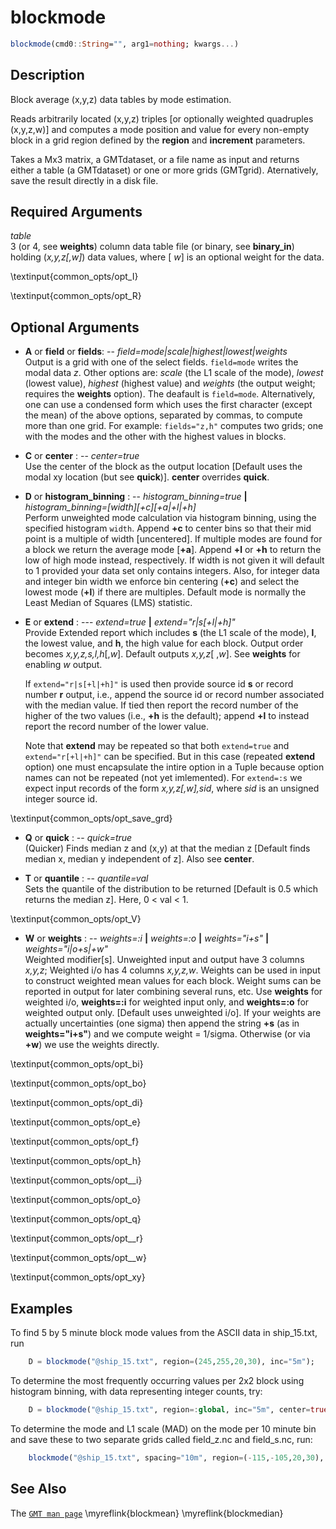 # blockmode

```julia
blockmode(cmd0::String="", arg1=nothing; kwargs...)
```

Description
-----------

Block average (x,y,z) data tables by mode estimation.

Reads arbitrarily located (x,y,z) triples [or optionally weighted quadruples (x,y,z,w)] and computes
a mode position and value for every non-empty block in a grid region defined by the **region** and **increment** parameters.

Takes a Mx3 matrix, a GMTdataset, or a file name as input and returns either a table (a GMTdataset) or one or more
grids (GMTgrid). Aternatively, save the result directly in a disk file.

Required Arguments
------------------

*table*\
    3 (or 4, see **weights**) column data table file (or binary, see **binary_in**) holding (*x,y,z[,w]*)
    data values, where [ *w*] is an optional weight for the data.

\textinput{common_opts/opt_I}

\textinput{common_opts/opt_R}

Optional Arguments
------------------

- **A** or **field** or **fields**: -- *field=mode|scale|highest|lowest|weights*\
    Output is a grid with one of the select fields. `field=mode` writes the modal data *z*. Other options are:
    *scale* (the L1 scale of the mode), *lowest* (lowest value), *highest* (highest value) and *weights* (the output weight;
    requires the **weights** option). The deafault is `field=mode`. Alternatively, one can use a condensed
    form which uses the first character (except the mean) of the above options, separated by commas, to compute more than one grid.
    For example: `fields="z,h"` computes two grids; one with the modes and the other with the highest values in blocks.

- **C** or **center** : -- *center=true*\
    Use the center of the block as the output location [Default uses the modal xy location (but see **quick**)].
    **center** overrides **quick**.

- **D** or **histogram_binning** : -- *histogram_binning=true* **|** *histogram_binning=[width][+c][+a|+l|+h]*\
    Perform unweighted mode calculation via histogram binning, using the specified histogram `width`. Append **+c**
    to center bins so that their mid point is a multiple of width [uncentered]. If multiple modes are found for a block
    we return the average mode [**+a**]. Append **+l** or **+h** to return the low of high mode instead, respectively. If width
    is not given it will default to 1 provided your data set only contains integers. Also, for integer data and integer
    bin width we enforce bin centering (**+c**) and select the lowest mode (**+l**) if there are multiples.
    Default mode is normally the Least Median of Squares (LMS) statistic.

- **E** or **extend** : --- *extend=true* **|** *extend="r|s[+l|+h]"*\
    Provide Extended report which includes **s** (the L1 scale of the mode),
    **l**, the lowest value, and **h**, the high value for each block. Output order becomes *x,y,z,s,l,h*[,*w*]. Default outputs
    *x,y,z*[ ,*w*]. See **weights** for enabling *w* output.

    If `extend="r|s[+l|+h]"` is used then provide source id **s** or record number **r** output, i.e., append the
    source id or record number associated with the median value. If tied then report the record number of the higher
    of the two values (i.e., **+h** is the default); append **+l** to instead report the record number of the lower value.

    Note that **extend** may be repeated so that both `extend=true` and `extend="r[+l|+h]"` can be specified.
    But in this case (repeated **extend** option) one must encapsulate the intire option in a Tuple because
    option names can not be repeated (not yet imlemented).
    For `extend=:s` we expect input records of the form *x,y,z[,w],sid*, where *sid* is an unsigned integer source id.

\textinput{common_opts/opt_save_grd}

- **Q** or **quick** : -- *quick=true*\
    (Quicker) Finds median z and (x,y) at that the median z [Default finds median x, median y independent of z].
    Also see **center**.

- **T** or **quantile** : -- *quantile=val*\
    Sets the quantile of the distribution to be returned [Default is 0.5 which returns the median z]. Here, 0 < val < 1.

\textinput{common_opts/opt_V}

- **W** or **weights** : -- *weights=:i* **|** *weights=:o* **|** *weights="i+s"* **|** *weights="i|o+s|+w"*\
    Weighted modifier[s]. Unweighted input and output have 3 columns *x,y,z*; Weighted i/o has 4 columns *x,y,z,w*.
    Weights can be used in input to construct weighted mean values for each block. Weight sums can be reported in
    output for later combining several runs, etc. Use **weights** for weighted i/o, **weights=:i** for weighted
    input only, and **weights=:o** for weighted output only. [Default uses unweighted i/o]. If your weights are
    actually uncertainties (one sigma) then append the string **+s** (as in **weights="i+s"**) and we compute
    weight = 1/sigma. Otherwise (or via **+w**) we use the weights directly.

\textinput{common_opts/opt_bi}

\textinput{common_opts/opt_bo}

\textinput{common_opts/opt_di}

\textinput{common_opts/opt_e}

\textinput{common_opts/opt_f}

\textinput{common_opts/opt_h}

\textinput{common_opts/opt__i}

\textinput{common_opts/opt_o}

\textinput{common_opts/opt_q}

\textinput{common_opts/opt__r}

\textinput{common_opts/opt__w}

\textinput{common_opts/opt_xy}


Examples
--------

To find 5 by 5 minute block mode values from the ASCII data in ship_15.txt, run

```julia
    D = blockmode("@ship_15.txt", region=(245,255,20,30), inc="5m");
```

To determine the most frequently occurring values per 2x2 block using histogram binning, with data representing integer counts, try:

```julia
    D = blockmode("@ship_15.txt", region=:global, inc="5m", center=true, histogram_binning=true);
```

To determine the mode and L1 scale (MAD) on the mode per 10 minute bin and save these to two separate grids called
field_z.nc and field_s.nc, run:

```julia
    blockmode("@ship_15.txt", spacing="10m", region=(-115,-105,20,30), extend=true, save="field_%s.nc", fields="z,s")
```

See Also
--------

The [`GMT man page`](http://docs.generic-mapping-tools.org/latest/blockmean.html)
\myreflink{blockmean}
\myreflink{blockmedian}